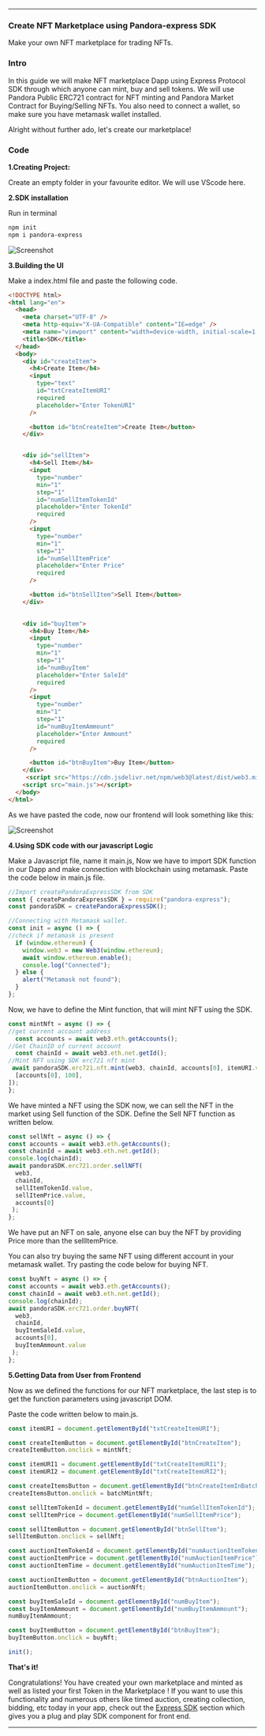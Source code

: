 ***

### Create NFT Marketplace using Pandora-express SDK
<!-- CREATE NFT MARKETPLACE USING PANDORA-EXPRESS SDK : -->

 Make your own NFT marketplace for trading NFTs.

### Intro

  In this guide we will make NFT marketplace Dapp using Express Protocol SDK through which anyone can mint, buy and sell tokens.
  We will use Pandora Public ERC721 contract for NFT minting and Pandora Market Contract for Buying/Selling NFTs.
  You also need to connect a wallet, so make sure you have metamask wallet installed.

  Alright without further ado, let's create our marketplace!

### Code

  **1.Creating Project:**

  Create an empty folder in your favourite editor. We will use VScode here.


  **2.SDK installation** 
      
  Run in terminal

  ```bash
  npm init 
  npm i pandora-express 
  ``` 
  ![Screenshot](/media/pandora-install.png)

  **3.Building the UI**

   Make a index.html file and paste the following code.

```html
<!DOCTYPE html>
<html lang="en">
  <head>
    <meta charset="UTF-8" />
    <meta http-equiv="X-UA-Compatible" content="IE=edge" />
    <meta name="viewport" content="width=device-width, initial-scale=1.0" />
    <title>SDK</title>
  </head>
  <body>
    <div id="createItem">
      <h4>Create Item</h4>
      <input
        type="text"
        id="txtCreateItemURI"
        required
        placeholder="Enter TokenURI"
      />

      <button id="btnCreateItem">Create Item</button>
    </div>


    <div id="sellItem">
      <h4>Sell Item</h4>
      <input
        type="number"
        min="1"
        step="1"
        id="numSellItemTokenId"
        placeholder="Enter TokenId"
        required
      />
      <input
        type="number"
        min="1"
        step="1"
        id="numSellItemPrice"
        placeholder="Enter Price"
        required
      />

      <button id="btnSellItem">Sell Item</button>
    </div>
    

    <div id="buyItem">
      <h4>Buy Item</h4>
      <input
        type="number"
        min="1"
        step="1"
        id="numBuyItem"
        placeholder="Enter SaleId"
        required
      />
      <input
        type="number"
        min="1"
        step="1"
        id="numBuyItemAmmount"
        placeholder="Enter Ammount"
        required
      />

      <button id="btnBuyItem">Buy Item</button>
    </div>
     <script src="https://cdn.jsdelivr.net/npm/web3@latest/dist/web3.min.js"></script>
    <script src="main.js"></script>
  </body>
</html>
```

As we have pasted the code, now our frontend will look something like this:

![Screenshot](/media/html.png)

  **4.Using SDK code with our javascript Logic**

  Make a Javascript file, name it main.js, 
  Now we have to import SDK function in our Dapp and make connection with blockchain using metamask.
  Paste the code below in main.js file.

  ```javascript
  //Import createPandoraExpressSDK from SDK
  const { createPandoraExpressSDK } = require("pandora-express");
  const pandoraSDK = createPandoraExpressSDK();

  //Connecting with Metamask wallet.
  const init = async () => {
  //check if metamask is present
    if (window.ethereum) {
      window.web3 = new Web3(window.ethereum);
      await window.ethereum.enable();
      console.log("Connected");
    } else {
      alert("Metamask not found");
    }
  };

  ```

  Now, we have to define the Mint function, that will mint NFT using the SDK.

  ```javascript
  const mintNft = async () => {
  //get current account address
    const accounts = await web3.eth.getAccounts();
  //Get ChainID of current account
    const chainId = await web3.eth.net.getId();
  //Mint NFT using SDK erc721 nft mint
   await pandoraSDK.erc721.nft.mint(web3, chainId, accounts[0], itemURI.value, [
    [accounts[0], 100],
  ]);
  };
  ```

  We have minted a NFT using the SDK now, we can sell the NFT in the market using Sell function of the SDK.
  Define the Sell NFT function as written below.

  ```javascript
  const sellNft = async () => {
  const accounts = await web3.eth.getAccounts();
  const chainId = await web3.eth.net.getId();
  console.log(chainId);
  await pandoraSDK.erc721.order.sellNFT(
    web3,
    chainId,
    sellItemTokenId.value,
    sellItemPrice.value,
    accounts[0]
   );
  };
  ```

  We have put an NFT on sale, anyone else can buy the NFT by providing Price more than the sellItemPrice.

  You can also try buying the same NFT using different account in your metamask wallet.
  Try pasting the code below for buying NFT.

```javascript
const buyNft = async () => {
const accounts = await web3.eth.getAccounts();
const chainId = await web3.eth.net.getId();
console.log(chainId);
await pandoraSDK.erc721.order.buyNFT(
  web3,
  chainId,
  buyItemSaleId.value,
  accounts[0],
  buyItemAmmount.value
 );
};
```

**5.Getting Data from User from Frontend**

Now as we defined the functions for our NFT marketplace, the last step is to get the function parameters using javascript DOM.

Paste the code written below to main.js.


```javascript
const itemURI = document.getElementById("txtCreateItemURI");

const createItemButton = document.getElementById("btnCreateItem");
createItemButton.onclick = mintNft;

const itemURI1 = document.getElementById("txtCreateItemURI1");
const itemURI2 = document.getElementById("txtCreateItemURI2");

const createItemsButton = document.getElementById("btnCreateItemInBatch");
createItemsButton.onclick = batchMintNft;

const sellItemTokenId = document.getElementById("numSellItemTokenId");
const sellItemPrice = document.getElementById("numSellItemPrice");

const sellItemButton = document.getElementById("btnSellItem");
sellItemButton.onclick = sellNft;

const auctionItemTokenId = document.getElementById("numAuctionItemTokenId");
const auctionItemPrice = document.getElementById("numAuctionItemPrice");
const auctionItemTime = document.getElementById("numAuctionItemTime");

const auctionItemButton = document.getElementById("btnAuctionItem");
auctionItemButton.onclick = auctionNft;

const buyItemSaleId = document.getElementById("numBuyItem");
const buyItemAmmount = document.getElementById("numBuyItemAmmount");
numBuyItemAmmount;

const buyItemButton = document.getElementById("btnBuyItem");
buyItemButton.onclick = buyNft;

init();
```

 **That's it!**

  Congratulations! You have created your own marketplace and minted as well as listed your first Token in the Marketplace ! If you want to use this functionality and numerous others like timed auction, creating collection, bidding, etc today in your app, check out the [Express SDK](sdk/overview.md) section which gives you a plug and play SDK component for front end.

  ***